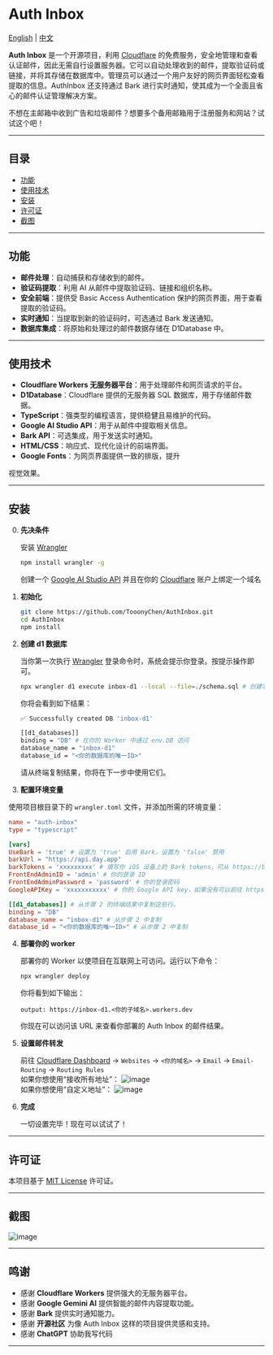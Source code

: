 # Auth Inbox

[English](https://github.com/TooonyChen/AuthInbox/blob/main/README.md) | [中文](https://github.com/TooonyChen/AuthInbox/blob/main/README_CN.md)

**Auth Inbox** 是一个开源项目，利用 [Cloudflare](https://cloudflare.com/) 的免费服务，安全地管理和查看认证邮件，因此无需自行设置服务器。它可以自动处理收到的邮件，提取验证码或链接，并将其存储在数据库中。管理员可以通过一个用户友好的网页界面轻松查看提取的信息。AuthInbox 还支持通过 Bark 进行实时通知，使其成为一个全面且省心的邮件认证管理解决方案。

不想在主邮箱中收到广告和垃圾邮件？想要多个备用邮箱用于注册服务和网站？试试这个吧！

---

## 目录

- [功能](#features)
- [使用技术](#technologies-used)
- [安装](#installation)
- [许可证](#license)
- [截图](#Screenshots)

---

## 功能

- **邮件处理**：自动捕获和存储收到的邮件。
- **验证码提取**：利用 AI 从邮件中提取验证码、链接和组织名称。
- **安全前端**：提供受 Basic Access Authentication 保护的网页界面，用于查看提取的验证码。
- **实时通知**：当提取到新的验证码时，可选通过 Bark 发送通知。
- **数据库集成**：将原始和处理过的邮件数据存储在 D1Database 中。

---

## 使用技术

- **Cloudflare Workers 无服务器平台**：用于处理邮件和网页请求的平台。
- **D1Database**：Cloudflare 提供的无服务器 SQL 数据库，用于存储邮件数据。
- **TypeScript**：强类型的编程语言，提供稳健且易维护的代码。
- **Google AI Studio API**：用于从邮件中提取相关信息。
- **Bark API**：可选集成，用于发送实时通知。
- **HTML/CSS**：响应式、现代化设计的前端界面。
- **Google Fonts**：为网页界面提供一致的排版，提升

视觉效果。

---

## 安装

0. **先决条件**

   安装 [Wrangler](https://developers.cloudflare.com/workers/wrangler/get-started/)
   ```bash
   npm install wrangler -g
   ```
   创建一个 [Google AI Studio API](https://aistudio.google.com/) 并且在你的 [Cloudflare](https://dash.cloudflare.com/) 账户上绑定一个域名

1. **初始化**

   ```bash
   git clone https://github.com/TooonyChen/AuthInbox.git
   cd AuthInbox
   npm install
   ```

2. **创建 d1 数据库**

   当你第一次执行 [Wrangler](https://developers.cloudflare.com/workers/wrangler/get-started/) 登录命令时，系统会提示你登录。按提示操作即可。

   ```bash
   npx wrangler d1 execute inbox-d1 --local --file=./schema.sql # 创建名为 'inbox-d1' 的 d1 数据库
   ```
   你将会看到如下结果：
   ```bash
   ✅ Successfully created DB 'inbox-d1'

   [[d1_databases]]
   binding = "DB" # 在你的 Worker 中通过 env.DB 访问
   database_name = "inbox-d1"
   database_id = "<你的数据库的唯一ID>"
   ```
   请从终端复制结果，你将在下一步中使用它们。

3. **配置环境变量**

使用项目根目录下的 `wrangler.toml` 文件，并添加所需的环境变量：

   ```toml
   name = "auth-inbox"
   type = "typescript"
   
   [vars]
   UseBark = 'true' # 设置为 'true' 启用 Bark，设置为 'false' 禁用
   barkUrl = "https://api.day.app"
   barkTokens = 'xxxxxxxxx' # 填写你 iOS 设备上的 Bark tokens，可从 https://bark.day.app/ 下载应用获取
   FrontEndAdminID = 'admin' # 你的登录 ID
   FrontEndAdminPassword = 'password' # 你的登录密码
   GoogleAPIKey = 'xxxxxxxxxxx' # 你的 Google API key，如果没有可以前往 https://aistudio.google.com/ 生成一个

   [[d1_databases]] # 从步骤 2 的终端结果中复制这些行。
   binding = "DB"
   database_name = "inbox-d1" # 从步骤 2 中复制
   database_id = "<你的数据库的唯一ID>" # 从步骤 2 中复制
   ```

4. **部署你的 worker**

   部署你的 Worker 以使项目在互联网上可访问。运行以下命令：
   ```bash
   npx wrangler deploy
   ```
   你将看到如下输出：
   ```
   output: https://inbox-d1.<你的子域名>.workers.dev
   ```
   你现在可以访问该 URL 来查看你部署的 Auth Inbox 的邮件结果。

5. **设置邮件转发**

   前往 [Cloudflare Dashboard](https://dash.cloudflare.com/) -> `Websites` -> `<你的域名>` -> `Email` -> `Email-Routing` -> `Routing Rules`  
   如果你想使用“接收所有地址”：
   ![image](https://github.com/user-attachments/assets/53e5a939-6b03-4ca6-826a-7a5f02f361ac)  
   如果你想使用“自定义地址”：
   ![image](https://github.com/user-attachments/assets/b0d0ab94-c2ad-4870-ac08-d53e64b2c880)

6. **完成**

   一切设置完毕！现在可以试试了！

---

## 许可证

本项目基于 [MIT License](LICENSE) 许可证。

---

## 截图

![image](https://github.com/user-attachments/assets/2a93c9a7-0fd9-404b-9bce-83a458f1c66e)

---

## 鸣谢

- 感谢 **Cloudflare Workers** 提供强大的无服务器平台。
- 感谢 **Google Gemini AI** 提供智能的邮件内容提取功能。
- 感谢 **Bark** 提供实时通知能力。
- 感谢 **开源社区** 为像 Auth Inbox 这样的项目提供灵感和支持。
- 感谢 **ChatGPT** 协助我写代码

---

